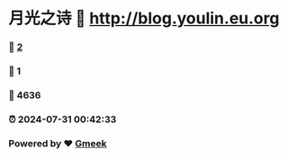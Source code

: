 # 月光之诗 :link: http://blog.youlin.eu.org 
### :page_facing_up: [2](http://blog.youlin.eu.org/tag.html) 
### :speech_balloon: 1 
### :hibiscus: 4636 
### :alarm_clock: 2024-07-31 00:42:33 
### Powered by :heart: [Gmeek](https://github.com/Meekdai/Gmeek)
